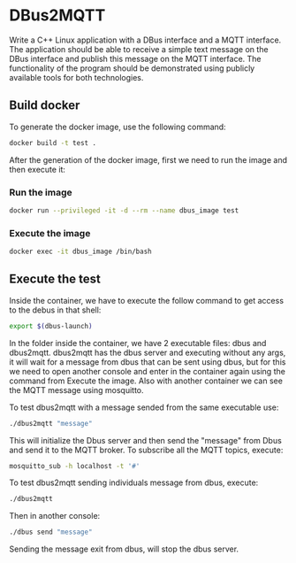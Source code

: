 # DBus2MQTT
Write a C++ Linux application with a DBus interface and a MQTT interface. The application should be able to receive a simple text message on the DBus interface and publish this message on the MQTT interface. The functionality of the program should be demonstrated using publicly available tools for both technologies.

## Build docker
To generate the docker image, use the following command:

```bash
docker build -t test .
```

After the generation of the docker image, first we need to run the image and then execute it:

### Run the image
```bash
docker run --privileged -it -d --rm --name dbus_image test
```

### Execute the image
```bash
docker exec -it dbus_image /bin/bash
```

## Execute the test
Inside the container, we have to execute the follow command to get access to the debus in that shell:

```bash
export $(dbus-launch)
```

In the folder inside the container, we have 2 executable files: dbus and dbus2mqtt.
dbus2mqtt has the dbus server and executing without any args, it will wait for a message from dbus that can be sent using dbus, but for this we need to open another console and enter in the container again using the command from Execute the image. Also with another container we can see the MQTT message using mosquitto.

To test dbus2mqtt with a message sended from the same executable use:

```bash
./dbus2mqtt "message"
```

This will initialize the Dbus server and then send the "message" from Dbus and send it to the MQTT broker.
To subscribe all the MQTT topics, execute:

```bash
mosquitto_sub -h localhost -t '#'
```

To test dbus2mqtt sending individuals message from dbus, execute:

```bash
./dbus2mqtt
```

Then in another console:

```bash
./dbus send "message"
```

Sending the message exit from dbus, will stop the dbus server.